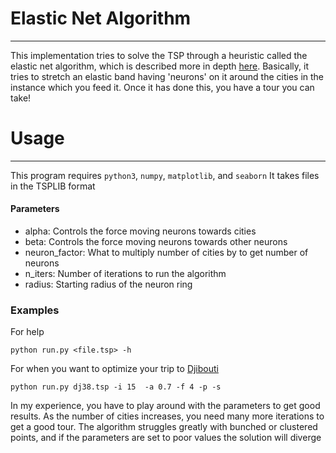 # Elastic Net Algorithm
---
This implementation tries to solve the TSP through a heuristic called the 
elastic net algorithm, which is described more in depth [here](http://www.iro.umontreal.ca/~dift6751/paper_potvin_nn_tsp.pdf). Basically, it tries to stretch an elastic band having 'neurons' on it around the cities in the instance which you feed it. Once it has done this, you have a tour you can take! 

# Usage
---
This program requires `python3`, `numpy`, `matplotlib`, and `seaborn`
It takes files in the TSPLIB format
#### Parameters
+ alpha: Controls the force moving neurons towards cities
+ beta: Controls the force moving neurons towards other neurons
+ neuron_factor: What to multiply number of cities by to get number of neurons
+ n_iters: Number of iterations to run the algorithm
+ radius: Starting radius of the neuron ring 

### Examples
For help
```
python run.py <file.tsp> -h 
```
For when you want to optimize your trip to [Djibouti](https://en.wikipedia.org/wiki/Djibouti)
```
python run.py dj38.tsp -i 15  -a 0.7 -f 4 -p -s
```

In my experience, you have to play around with the parameters to get good results. As the number of cities increases, you need many more iterations to get a good tour. The algorithm struggles greatly with bunched or clustered points, and if the parameters are set to poor values the solution will diverge